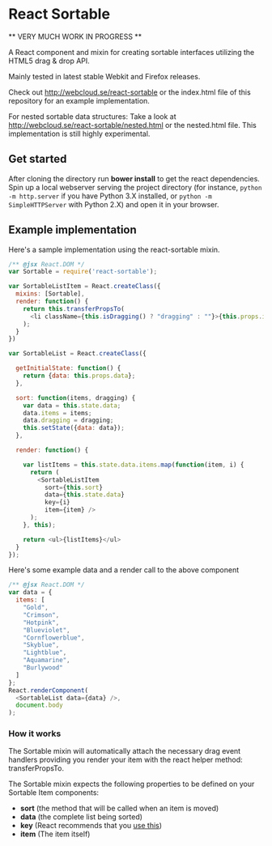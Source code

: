# React Sortable

** VERY MUCH WORK IN PROGRESS **

A React component and mixin for creating sortable interfaces
utilizing the HTML5 drag & drop API.

Mainly tested in latest stable Webkit and Firefox releases.

Check out http://webcloud.se/react-sortable or the index.html file of this repository
for an example implementation.

For nested sortable data structures: Take a look at http://webcloud.se/react-sortable/nested.html or the nested.html file. This
implementation is still highly experimental.

## Get started

After cloning the directory run **bower install** to get the react dependencies. Spin up a local webserver serving the project directory
(for instance, `python -m http.server` if you have Python 3.X installed, or `python -m SimpleHTTPServer` with Python 2.X)
and open it in your browser.


## Example implementation

Here's a sample implementation using the react-sortable mixin.

```js
/** @jsx React.DOM */
var Sortable = require('react-sortable');

var SortableListItem = React.createClass({
  mixins: [Sortable],
  render: function() {
    return this.transferPropsTo(
      <li className={this.isDragging() ? "dragging" : ""}>{this.props.item}</li>
    );
  }
})

var SortableList = React.createClass({

  getInitialState: function() {
    return {data: this.props.data};
  },

  sort: function(items, dragging) {
    var data = this.state.data;
    data.items = items;
    data.dragging = dragging;
    this.setState({data: data});
  },

  render: function() {

    var listItems = this.state.data.items.map(function(item, i) {
      return (
        <SortableListItem
          sort={this.sort}
          data={this.state.data}
          key={i}
          item={item} />
      );
    }, this);

    return <ul>{listItems}</ul>
  }
});

```

Here's some example data and a render call to the above component

```js
/** @jsx React.DOM */
var data = {
  items: [
    "Gold",
    "Crimson",
    "Hotpink",
    "Blueviolet",
    "Cornflowerblue",
    "Skyblue",
    "Lightblue",
    "Aquamarine",
    "Burlywood"
  ]
};
React.renderComponent(
  <SortableList data={data} />,
  document.body
);
```

### How it works

The Sortable mixin will automatically attach the necessary drag event handlers providing you render your item with the react helper method: transferPropsTo.

The Sortable mixin expects the following properties to be defined on your Sortable Item components:

- **sort** (the method that will be called when an item is moved)
- **data** (the complete list being sorted)
- **key** (React recommends that you [use this](http://facebook.github.io/react/docs/reconciliation.html#keys))
- **item** (The item itself)
